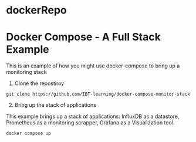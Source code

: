 # dockerRepo


# Docker Compose - A Full Stack Example
This is an example of how you might use docker-compose to bring up a monitoring stack

1. Clone the repostiroy

```
git clone https://github.com/IBT-learning/docker-compose-monitor-stack
```

2. Bring up the stack of applications

This example brings up a stack of applications: InfluxDB as a datastore, Prometheus as a monitoring scrapper, Grafana as a Visualization tool.

```
docker compose up
```

